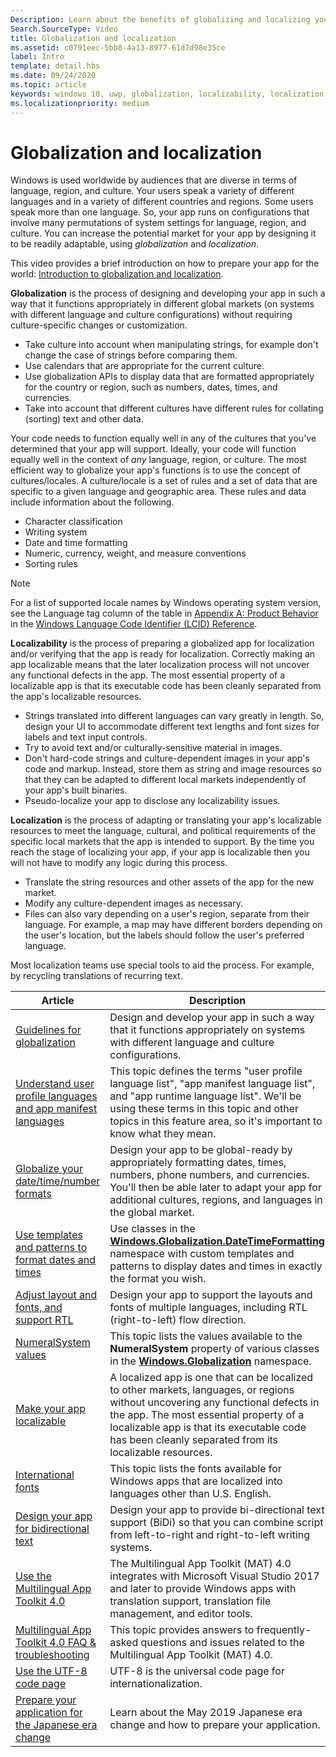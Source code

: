```yaml
---
Description: Learn about the benefits of globalizing and localizing your app, and exactly what these terms mean.
Search.SourceType: Video
title: Globalization and localization
ms.assetid: c0791eec-5bb8-4a13-8977-61d7d98e35ce
label: Intro
template: detail.hbs
ms.date: 09/24/2020
ms.topic: article
keywords: windows 10, uwp, globalization, localizability, localization
ms.localizationpriority: medium
---
```

# Globalization and localization

Windows is used worldwide by audiences that are diverse in terms of language, region, and culture. Your users speak a variety of different languages and in a variety of different countries and regions. Some users speak more than one language. So, your app runs on configurations that involve many permutations of system settings for language, region, and culture. You can increase the potential market for your app by designing it to be readily adaptable, using *globalization* and *localization*.

This video provides a brief introduction on how to prepare your app for the world: [Introduction to globalization and localization](https://channel9.msdn.com/Blogs/One-Dev-Minute/Introduction-to-globalization-and-localization).

**Globalization** is the process of designing and developing your app in such a way that it functions appropriately in different global markets (on systems with different language and culture configurations) without requiring culture-specific changes or customization.

- Take culture into account when manipulating strings, for example don't change the case of strings before comparing them.
- Use calendars that are appropriate for the current culture.
- Use globalization APIs to display data that are formatted appropriately for the country or region, such as numbers, dates, times, and currencies.
- Take into account that different cultures have different rules for collating (sorting) text and other data.

Your code needs to function equally well in any of the cultures that you've determined that your app will support. Ideally, your code will function equally well in the context of *any* language, region, or culture. The most efficient way to globalize your app's functions is to use the concept of cultures/locales. A culture/locale is a set of rules and a set of data that are specific to a given language and geographic area. These rules and data include information about the following.

- Character classification
- Writing system
- Date and time formatting
- Numeric, currency, weight, and measure conventions
- Sorting rules

>[!NOTE]
> For a list of supported locale names by Windows operating system version, see the Language tag column of the table in [Appendix A: Product Behavior](/openspecs/windows_protocols/ms-lcid/a9eac961-e77d-41a6-90a5-ce1a8b0cdb9c) in the [Windows Language Code Identifier (LCID) Reference](/openspecs/windows_protocols/ms-lcid/70feba9f-294e-491e-b6eb-56532684c37f).

**Localizability** is the process of preparing a globalized app for localization and/or verifying that the app is ready for localization. Correctly making an app localizable means that the later localization process will not uncover any functional defects in the app. The most essential property of a localizable app is that its executable code has been cleanly separated from the app's localizable resources.

- Strings translated into different languages can vary greatly in length. So, design your UI to accommodate different text lengths and font sizes for labels and text input controls.
- Try to avoid text and/or culturally-sensitive material in images.
- Don't hard-code strings and culture-dependent images in your app's code and markup. Instead, store them as string and image resources so that they can be adapted to different local markets independently of your app's built binaries.
- Pseudo-localize your app to disclose any localizability issues.

**Localization** is the process of adapting or translating your app's localizable resources to meet the language, cultural, and political requirements of the specific local markets that the app is intended to support. By the time you reach the stage of localizing your app, if your app is localizable then you will not have to modify any logic during this process.

- Translate the string resources and other assets of the app for the new market.
- Modify any culture-dependent images as necessary.
- Files can also vary depending on a user's region, separate from their language. For example, a map may have different borders depending on the user's location, but the labels should follow the user's preferred language.

Most localization teams use special tools to aid the process. For example, by recycling translations of recurring text.

| Article | Description |
|---------|-------------|
| [Guidelines for globalization](guidelines-and-checklist-for-globalizing-your-app.md) | Design and develop your app in such a way that it functions appropriately on systems with different language and culture configurations. |
| [Understand user profile languages and app manifest languages](manage-language-and-region.md) | This topic defines the terms "user profile language list", "app manifest language list", and "app runtime language list". We'll be using these terms in this topic and other topics in this feature area, so it's important to know what they mean. |
| [Globalize your date/time/number formats](use-global-ready-formats.md) | Design your app to be global-ready by appropriately formatting dates, times, numbers, phone numbers, and currencies. You'll then be able later to adapt your app for additional cultures, regions, and languages in the global market. |
| [Use templates and patterns to format dates and times](use-patterns-to-format-dates-and-times.md) | Use classes in the [**Windows.Globalization.DateTimeFormatting**](/uwp/api/windows.globalization.datetimeformatting?branch=live) namespace with custom templates and patterns to display dates and times in exactly the format you wish. |
| [Adjust layout and fonts, and support RTL](adjust-layout-and-fonts--and-support-rtl.md) | Design your app to support the layouts and fonts of multiple languages, including RTL (right-to-left) flow direction. |
| [NumeralSystem values](glob-numeralsystem-values.md) | This topic lists the values available to the **NumeralSystem** property of various classes in the [**Windows.Globalization**](/uwp/api/windows.globalization?branch=live) namespace. |
| [Make your app localizable](prepare-your-app-for-localization.md) | A localized app is one that can be localized to other markets, languages, or regions without uncovering any functional defects in the app. The most essential property of a localizable app is that its executable code has been cleanly separated from its localizable resources. |
| [International fonts](loc-international-fonts.md) | This topic lists the fonts available for Windows apps that are localized into languages other than U.S. English. |
| [Design your app for bidirectional text](design-for-bidi-text.md) | Design your app to provide bi-directional text support (BiDi) so that you can combine script from left-to-right and right-to-left writing systems. |
| [Use the Multilingual App Toolkit 4.0](use-mat.md) | The Multilingual App Toolkit (MAT) 4.0 integrates with Microsoft Visual Studio 2017 and later to provide Windows apps with translation support, translation file management, and editor tools. |
| [Multilingual App Toolkit 4.0 FAQ & troubleshooting](mat-faq-troubleshooting.md) | This topic provides answers to frequently-asked questions and issues related to the Multilingual App Toolkit (MAT) 4.0. |
| [Use the UTF-8 code page](use-utf8-code-page.md) | UTF-8 is the universal code page for internationalization. |
| [Prepare your application for the Japanese era change](japanese-era-change.md) | Learn about the May 2019 Japanese era change and how to prepare your application. |
